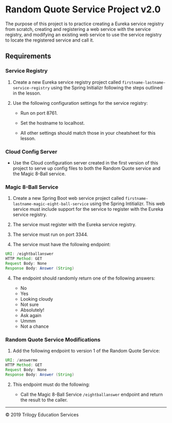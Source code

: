 # Random Quote Service Project v2.0

The purpose of this project is to practice creating a Eureka service registry from scratch, creating and registering a web service with the service registry, and modifying an existing web service to use the service registry to locate the registered service and call it.

## Requirements

### Service Registry

1. Create a new Eureka service registry project called ```firstname-lastname-service-registry``` using the Spring Initializr following the steps outlined in the lesson.

2. Use the following configuration settings for the service registry:

   * Run on port 8761.
   
   * Set the hostname to localhost.
   
   * All other settings should match those in your cheatsheet for this lesson.

### Cloud Config Server

* Use the Cloud configuration server created in the first version of this project to serve up config files to both the Random Quote service and the Magic 8-Ball service.

### Magic 8-Ball Service

1. Create a new Spring Boot web service project called ```firstname-lastname-magic-eight-ball-service``` using the Spring Intitializr. This web service must include support for the service to register with the Eureka service registry.

2. The service must register with the Eureka service registry.

3. The service must run on port 3344.

4. The service must have the following endpoint:

```java
URI: /eightballanswer
HTTP Method: GET
Request Body: None
Response Body: Answer (String)
```

4. The endpoint should randomly return one of the following answers:

   * No
   * Yes
   * Looking cloudy   
   * Not sure   
   * Absolutely!   
   * Ask again   
   * Ummm   
   * Not a chance

### Random Quote Service Modifications

1. Add the following endpoint to version 1 of the Random Quote Service:

```java
URI: /answerme
HTTP Method: GET
Request Body: None
Response Body: Answer (String)
```

2. This endpoint must do the following:

   * Call the Magic 8-Ball Service ```/eightballanswer``` endpoint and return the result to the caller.

---

© 2019 Trilogy Education Services
